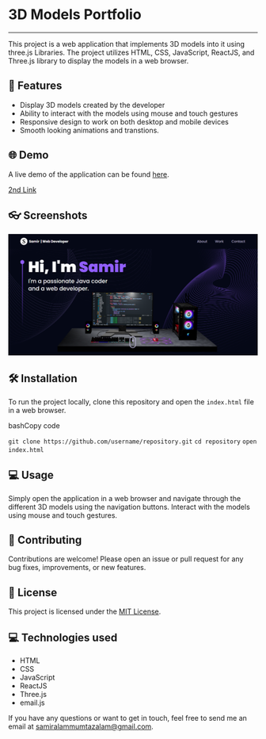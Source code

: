 
# 3D Models Portfolio
<hr>

This project is a web application that implements 3D models into it using three.js Libraries. The project utilizes HTML, CSS, JavaScript, ReactJS, and Three.js library to display the models in a web browser.

## 🚀 Features

-   Display 3D models created by the developer
-   Ability to interact with the models using mouse and touch gestures
-   Responsive design to work on both desktop and mobile devices
-   Smooth looking animations and transtions.

## 🌐 Demo

A live demo of the application can be found [here](https://d-portfolio-f41f9.web.app/).

[2nd Link](https://d-portfolio-f41f9.firebaseapp.com/)

## 👓 Screenshots

![Screenshot of the app](/3d-portfolio.png)

## 🛠️ Installation

To run the project locally, clone this repository and open the `index.html` file in a web browser.

bashCopy code

`git clone https://github.com/username/repository.git`
`cd repository`
`open index.html` 

## 💻 Usage

Simply open the application in a web browser and navigate through the different 3D models using the navigation buttons. Interact with the models using mouse and touch gestures.

## 🤝 Contributing

Contributions are welcome! Please open an issue or pull request for any bug fixes, improvements, or new features.

## 📝 License

This project is licensed under the [MIT License](https://opensource.org/licenses/MIT).

## 💻 Technologies used

-   HTML
-   CSS
-   JavaScript
-   ReactJS
-   Three.js
-   email.js

If you have any questions or want to get in touch, feel free to send me an email at samiralammumtazalam@gmail.com.
